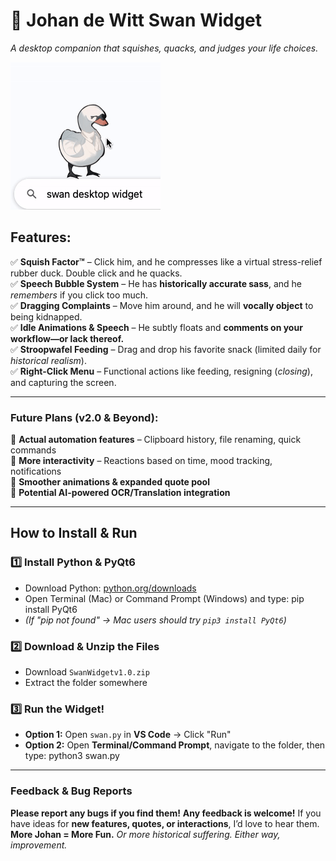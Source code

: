 
# 🦢 **Johan de Witt Swan Widget**  
*A desktop companion that squishes, quacks, and judges your life choices.*  

![Swan Widget](assets/swanwidget.gif)

## **Features:**  
✅ **Squish Factor™** – Click him, and he compresses like a virtual stress-relief rubber duck. Double click and he quacks.  
✅ **Speech Bubble System** – He has **historically accurate sass**, and he *remembers* if you click too much.  
✅ **Dragging Complaints** – Move him around, and he will **vocally object** to being kidnapped.  
✅ **Idle Animations & Speech** – He subtly floats and **comments on your workflow—or lack thereof.**  
✅ **Stroopwafel Feeding** – Drag and drop his favorite snack (limited daily for *historical realism*).   
✅ **Right-Click Menu** – Functional actions like feeding, resigning (*closing*), and capturing the screen.  

---

### **Future Plans (v2.0 & Beyond):**  
🚀 **Actual automation features** – Clipboard history, file renaming, quick commands  
🚀 **More interactivity** – Reactions based on time, mood tracking, notifications  
🚀 **Smoother animations & expanded quote pool**  
🚀 **Potential AI-powered OCR/Translation integration**  

---

## How to Install & Run
### 1️⃣ Install Python & PyQt6
- Download Python: [python.org/downloads](https://www.python.org/downloads/)
- Open Terminal (Mac) or Command Prompt (Windows) and type: pip install PyQt6
- *(If "pip not found" → Mac users should try `pip3 install PyQt6`)*

### 2️⃣ Download & Unzip the Files
- Download `SwanWidgetv1.0.zip`
- Extract the folder somewhere

### 3️⃣ Run the Widget!
- **Option 1:** Open `swan.py` in **VS Code** → Click "Run"
- **Option 2:** Open **Terminal/Command Prompt**, navigate to the folder, then type: python3 swan.py

---

### **Feedback & Bug Reports**  
**Please report any bugs if you find them!**
**Any feedback is welcome!** If you have ideas for **new features, quotes, or interactions**, I’d love to hear them.  
**More Johan = More Fun.** *Or more historical suffering. Either way, improvement.*  

